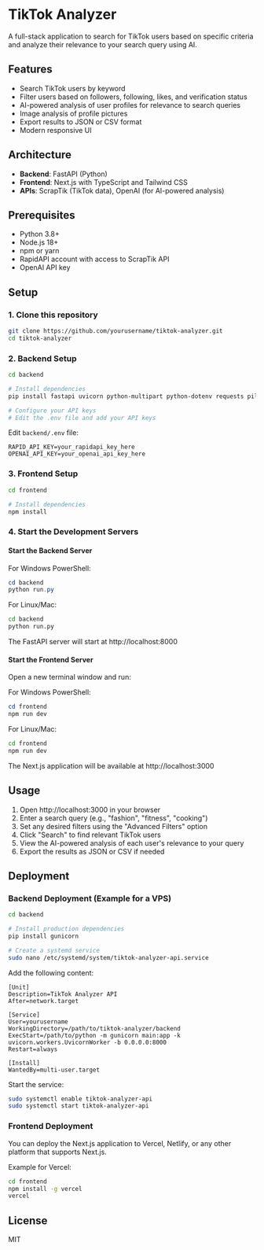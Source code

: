 # TikTok Analyzer

A full-stack application to search for TikTok users based on specific criteria and analyze their relevance to your search query using AI.

## Features

- Search TikTok users by keyword
- Filter users based on followers, following, likes, and verification status
- AI-powered analysis of user profiles for relevance to search queries
- Image analysis of profile pictures
- Export results to JSON or CSV format
- Modern responsive UI

## Architecture

- **Backend**: FastAPI (Python)
- **Frontend**: Next.js with TypeScript and Tailwind CSS
- **APIs**: ScrapTik (TikTok data), OpenAI (for AI-powered analysis)

## Prerequisites

- Python 3.8+
- Node.js 18+
- npm or yarn
- RapidAPI account with access to ScrapTik API
- OpenAI API key

## Setup

### 1. Clone this repository

```bash
git clone https://github.com/yourusername/tiktok-analyzer.git
cd tiktok-analyzer
```

### 2. Backend Setup

```bash
cd backend

# Install dependencies
pip install fastapi uvicorn python-multipart python-dotenv requests pillow openai

# Configure your API keys
# Edit the .env file and add your API keys
```

Edit `backend/.env` file:
```
RAPID_API_KEY=your_rapidapi_key_here
OPENAI_API_KEY=your_openai_api_key_here
```

### 3. Frontend Setup

```bash
cd frontend

# Install dependencies
npm install
```

### 4. Start the Development Servers

#### Start the Backend Server

For Windows PowerShell:
```powershell
cd backend
python run.py
```

For Linux/Mac:
```bash
cd backend
python run.py
```

The FastAPI server will start at http://localhost:8000

#### Start the Frontend Server

Open a new terminal window and run:

For Windows PowerShell:
```powershell
cd frontend
npm run dev
```

For Linux/Mac:
```bash
cd frontend
npm run dev
```

The Next.js application will be available at http://localhost:3000

## Usage

1. Open http://localhost:3000 in your browser
2. Enter a search query (e.g., "fashion", "fitness", "cooking")
3. Set any desired filters using the "Advanced Filters" option
4. Click "Search" to find relevant TikTok users
5. View the AI-powered analysis of each user's relevance to your query
6. Export the results as JSON or CSV if needed

## Deployment

### Backend Deployment (Example for a VPS)

```bash
cd backend

# Install production dependencies
pip install gunicorn

# Create a systemd service
sudo nano /etc/systemd/system/tiktok-analyzer-api.service
```

Add the following content:
```
[Unit]
Description=TikTok Analyzer API
After=network.target

[Service]
User=yourusername
WorkingDirectory=/path/to/tiktok-analyzer/backend
ExecStart=/path/to/python -m gunicorn main:app -k uvicorn.workers.UvicornWorker -b 0.0.0.0:8000
Restart=always

[Install]
WantedBy=multi-user.target
```

Start the service:
```bash
sudo systemctl enable tiktok-analyzer-api
sudo systemctl start tiktok-analyzer-api
```

### Frontend Deployment

You can deploy the Next.js application to Vercel, Netlify, or any other platform that supports Next.js.

Example for Vercel:
```bash
cd frontend
npm install -g vercel
vercel
```

## License

MIT 